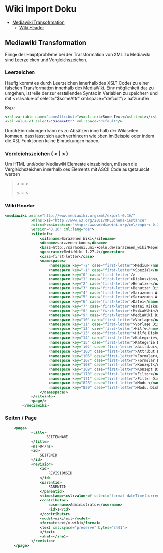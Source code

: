 Wiki Import Doku 
======
- [Mediawiki Transofrmation](#transformation)
    -  [Wiki Header](#wikiheader)



<a name="transformation"></a>
## Mediawiki Transformation ##
Einige der Hauptprobleme bei der Transformation von XML zu Mediawiki sind Leerzeichen und Vergleichszeichen.

### Leerzeichen ###
Häufig kommt es durch Leerzeichen innerhalb des XSLT Codes zu einer falschen Transformation innerhalb des MediaWiki. 
Eine möglichkeit das zu umgehen, ist teile der zur erstellenden Syntax in Variablen zu speichern und mit <xsl:value-of select="$someAttr" xml:space="default"/> aufzurufen


Bsp.:
```xsl
<xsl:variable name="someAttribute"><xsl:text>Some Text</xsl:text></xsl:variable>
<xsl:value-of select="$someAttr" xml:space="default"/>
```

Durch Einrückungen kann es zu Absätzen innerhalb der Wikiseiten kommen, dass lässt sich auch verhindern wie oben im Beispiel oder indem die XSL Funktionen keine Einrückungen haben.

### Vergleichszeichen ( < | > ) ###
Um HTML und/oder Mediawiki Elemente einzubinden, müssen die Vergleichszeichen innerhalb des <text> Elements mit ASCII Code ausgetauscht werden
> &lt; = <
> 
> &gt; = >


<a name="wikiheader"></a>
### Wiki Header ###
```xml
<mediawiki xmlns="http://www.mediawiki.org/xml/export-0.10/"
            xmlns:xsi="http://www.w3.org/2001/XMLSchema-instance"
            xsi:schemaLocation="http://www.mediawiki.org/xml/export-0.10/ http://www.mediawiki.org/xml/export-0.10.xsd"
            version="0.10" xml:lang="de">
            <siteinfo>
                <sitename>Sarazenen Wiki</sitename>
                <dbname>sarazenen-bonn</dbname>
                <base>http://saraceni.uni-koeln.de/sarazenen_wiki/Repertorium_Saracenorum</base>
                <generator>MediaWiki 1.27.4</generator>                
                <case>first-letter</case>
                <namespaces>
                    <namespace key="-2" case="first-letter">Medium</namespace>
                    <namespace key="-1" case="first-letter">Spezial</namespace>
                    <namespace key="0" case="first-letter"/>
                    <namespace key="1" case="first-letter">Diskussion</namespace>
                    <namespace key="2" case="first-letter">Benutzer</namespace>
                    <namespace key="3" case="first-letter">Benutzer Diskussion</namespace>
                    <namespace key="4" case="first-letter">Sarazenen Wiki</namespace>
                    <namespace key="5" case="first-letter">Sarazenen Wiki Diskussion</namespace>
                    <namespace key="6" case="first-letter">Datei</namespace>
                    <namespace key="7" case="first-letter">Datei Diskussion</namespace>
                    <namespace key="8" case="first-letter">MediaWiki</namespace>
                    <namespace key="9" case="first-letter">MediaWiki Diskussion</namespace>
                    <namespace key="10" case="first-letter">Vorlage</namespace>
                    <namespace key="11" case="first-letter">Vorlage Diskussion</namespace>
                    <namespace key="12" case="first-letter">Hilfe</namespace>
                    <namespace key="13" case="first-letter">Hilfe Diskussion</namespace>
                    <namespace key="14" case="first-letter">Kategorie</namespace>
                    <namespace key="15" case="first-letter">Kategorie Diskussion</namespace>
                    <namespace key="102" case="first-letter">Attribut</namespace>
                    <namespace key="103" case="first-letter">Attribut Diskussion</namespace>
                    <namespace key="106" case="first-letter">Formular</namespace>
                    <namespace key="107" case="first-letter">Formular Diskussion</namespace>
                    <namespace key="108" case="first-letter">Konzept</namespace>
                    <namespace key="109" case="first-letter">Konzept Diskussion</namespace>
                    <namespace key="170" case="first-letter">Filter</namespace>
                    <namespace key="171" case="first-letter">Filter Diskussion</namespace>
                    <namespace key="828" case="first-letter">Modul</namespace>
                    <namespace key="829" case="first-letter">Modul Diskussion</namespace>
                </namespaces>
            </siteinfo>
            <page/>
        </mediawiki>
```
### Seiten / Page ###

```xml
    <page>
            <title>
                   SEITENNAME
            </title>
            <ns>0</ns>
            <id>
                SEITENID    
            </id>
            <revision>
                <id>
                    REVISIONSID
                </id>
                <parentid>
                    PARENTID                
                </parentid>
                <timestamp><xsl:value-of select="format-dateTime(current-dateTime(), '[Y]-[M01]-[D01]T[H]:[m]:[s]Z')"/></timestamp>
                <contributor>
                    <username>Administrator</username>
                    <id>1</id>
                </contributor>
                <model>wikitext</model>
                <format>text/x-wiki</format>
                <text xml:space="preserve" bytes="3441">
                </text>
                <sha1></sha1>
            </revision>
    </page>
```